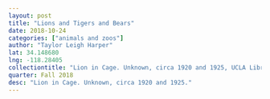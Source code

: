 ```yaml
---
layout: post
title: "Lions and Tigers and Bears"
date: 2018-10-24
categories: ["animals and zoos"]
author: "Taylor Leigh Harper"
lat: 34.148680
lng: -118.28405
collectiontitle: "Lion in Cage. Unknown, circa 1920 and 1925, UCLA Library Special Collections."
quarter: Fall 2018
desc: "Lion in Cage. Unknown, circa 1920 and 1925."
---
```

